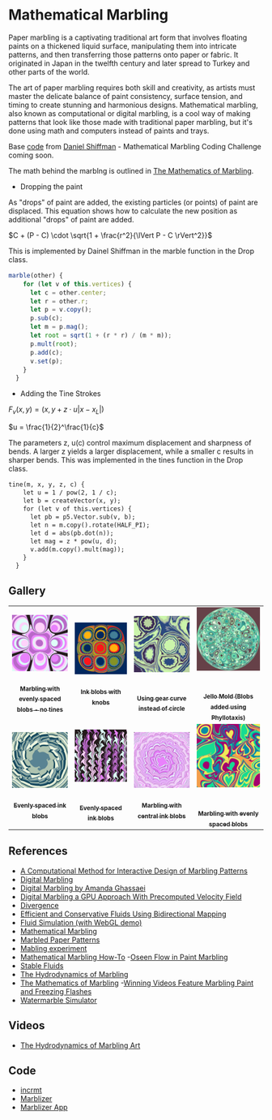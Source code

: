 # Mathematical Marbling

Paper marbling is a captivating traditional art form that involves floating paints on a thickened liquid surface, manipulating them into intricate patterns, and then transferring those patterns onto paper or fabric. It originated in Japan in the twelfth century and later spread to Turkey and other parts of the world.

The art of paper marbling requires both skill and creativity, as artists must master the delicate balance of paint consistency, surface tension, and timing to create stunning and harmonious designs. Mathematical marbling, also known as computational or digital marbling, is a cool way of making patterns that look like those made with traditional paper marbling, but it's done using math and computers instead of paints and trays.

Base [code](https://editor.p5js.org/codingtrain/sketches/fsw-rJrpr) from [Daniel Shiffman](https://thecodingtrain.com) - Mathematical Marbling Coding Challenge coming soon.

The math behind the marblng is outlined in [The Mathematics of Marbling](http://people.csail.mit.edu/jaffer/Marbling/Mathematics).

- Dropping the paint

As "drops" of paint are added, the existing particles (or points) of paint are displaced. This equation shows how to calculate the new position as additional "drops" of paint are added.

$C + (P - C) \cdot \sqrt{1 + \frac{r^2}{\lVert P - C \rVert^2}}$

This is implemented by Dainel Shiffman in the marble function in the Drop class.

```javascript
marble(other) {
    for (let v of this.vertices) {
      let c = other.center;
      let r = other.r;
      let p = v.copy();
      p.sub(c);
      let m = p.mag();
      let root = sqrt(1 + (r * r) / (m * m));
      p.mult(root);
      p.add(c);
      v.set(p);
    }
  }
```

- Adding the Tine Strokes

$F_v(x, y) = (x, y + z \cdot u |x - x_L|)$

$u = \frac{1}{2}^\frac{1}{c}$

The parameters z, u(c) control maximum displacement and sharpness of bends. A larger z yields a larger displacement, while a smaller c results in sharper bends. This was implemented in the tines function in the Drop class.

```javacript
tine(m, x, y, z, c) {
    let u = 1 / pow(2, 1 / c);
    let b = createVector(x, y);
    for (let v of this.vertices) {
      let pb = p5.Vector.sub(v, b);
      let n = m.copy().rotate(HALF_PI);
      let d = abs(pb.dot(n));
      let mag = z * pow(u, d);
      v.add(m.copy().mult(mag));
    }
  }
```

## Gallery

<!-- IMAGE-LIST:START - Do not remove or modify this section -->
<!-- prettier-ignore-start -->
<!-- markdownlint-disable -->
<table>
  <tbody>
  <tr>
      <td align="center"><a href=""> <img class="img" src="assets/centerpoints.jpg" alt="Marbling with evenly spaced blobs" style="vertical-align:top;" width="600" /><br /><sub><b><br/>Marbling with evenly spaced blobs - no tines</b></sub></a></td>
      <td align="center"><a href=""> <img class="img" src="assets/knobs.jpg" alt="Ink blobs with knobs" style="vertical-align:top;" width="600" /><br /><sub><b><br/>Ink blobs with knobs</b></sub></a></td>
       <td align="center"><a href=""> <img class="img" src="assets/adding-gears.jpg" alt="Using gear curve instead of circle" style=" display: block;
    margin-left: auto;
    margin-right: auto;" width="600" /><br /><sub><b><br/>Using gear curve instead of circle</b></sub></a></td>
     <td align="center"><a href=""> <img class="img" src="assets/phyllotaxis.jpg" alt="" style=" display: block;
    margin-left: auto;
    margin-right: auto;" width="600" /><br /><sub><b><br/>Jello Mold (Blobs added using Phyllotaxis)</b></sub></a></td>
</tr>
    <tr>
      <td align="center"><a href=""> <img class="img" src="assets/marble-swne.jpg" alt="Evenly spaced ink blobs" style="vertical-align:top;" width="600" /><br /><sub><b><br/>Evenly spaced ink blobs</b></sub></a></td>
     <td align="center"><a href=""> <img class="img" src="assets/marble-evenly-spaced.jpg" alt="Marbling starting fron evenly spaced blobs" style=" display: block;
    margin-left: auto;
    margin-right: auto;" width="600" /><br /><sub><b><br/>Evenly spaced ink blobs</b></sub></a></td>
      <td align="center"><a href=""> <img class="img" src="assets/marble-center.jpg" alt="Marbling with central blobs" style="vertical-align:top;" width="600" /><br /><sub><b><br/>Marbling with central ink blobs</b></sub></a></td>
    <td align="center"><a href=""> <img class="img" src="assets/centerBlobs-tines.jpg" alt="Marbling starting fron evenly spaced blobs" style=" display: block;
    margin-left: auto;
    margin-right: auto;" width="600" /><br /><sub><b><br/>Marbling with evenly spaced blobs</b></sub></a></td>
</tr>


    
 </tbody>
</table>

<!-- markdownlint-restore -->
<!-- prettier-ignore-end -->

<!-- IMAGE-LIST:END -->

## References

- [A Computational Method for Interactive Design of Marbling Patterns](https://www.researchgate.net/publication/330940964_A_Computational_Method_for_Interactive_Design_of_Marbling_Patterns/link/5e42f45492851c7f7f2f9031/download?_tp=eyJjb250ZXh0Ijp7ImZpcnN0UGFnZSI6InB1YmxpY2F0aW9uIiwicGFnZSI6InB1YmxpY2F0aW9uIn19)
- [Digital Marbling](http://digital-marbling.de)
- [Digital Marbling by Amanda Ghassaei](https://blog.amandaghassaei.com/2022/10/25/digital-marbling/)
- [Digital Marbling a GPU Approach With Precomputed Velocity Field](https://cs.uwaterloo.ca/sites/ca.computer-science/files/uploads/files/cs-2014-08.pdf)
- [Divergence](https://en.wikipedia.org/wiki/Divergence)
- [Efficient and Conservative Fluids Using Bidirectional Mapping](https://www.seas.upenn.edu/~ziyinq/static/files/bimocq.pdf)
- [Fluid Simulation (with WebGL demo)](https://jamie-wong.com/2016/08/05/webgl-fluid-simulation/)
- [Mathematical Marbling](http://www.cad.zju.edu.cn/home/jin/cga2012/mmarbling.pdf)
- [Marbled Paper Patterns](https://content.lib.washington.edu/dpweb/patterns.html)
- [Mabling experiment](https://github.com/amandaghassaei/marbling-experiment/blob/main/src/simulation.ts)
- [Mathematical Marbling How-To](https://people.csail.mit.edu/jaffer/Marbling/How-To) -[Oseen Flow in Paint Marbling](https://arxiv.org/pdf/1702.02106.pdf)
- [Stable Fluids](https://www.dgp.toronto.edu/public_user/stam/reality/Research/pdf/ns.pdf)
- [The Hydrodynamics of Marbling](https://fyfluiddynamics.com/2023/12/the-hydrodynamics-of-marbling/)
- [The Mathematics of Marbling](http://people.csail.mit.edu/jaffer/Marbling/Mathematics) -[Winning Videos Feature Marbling Paint and Freezing Flashes](https://physics.aps.org/articles/v16/201)
- [Watermarble Simulator](https://github.com/rinsavs/watermarble_simulator)

## Videos

- [The Hydrodynamics of Marbling Art](https://www.youtube.com/watch?v=yzlPvtDmtAE)

## Code

- [incrmt](https://github.com/chr1shr/incrmt)
- [Marblizer](https://github.com/nickswalker/marblizer)
- [Marblizer App](https://marblizer.nickwalker.us)
